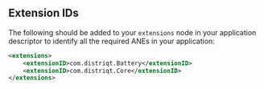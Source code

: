 

## Extension IDs

The following should be added to your `extensions` node in your application descriptor to identify all the required ANEs in your application:

```xml
<extensions>
    <extensionID>com.distriqt.Battery</extensionID>
    <extensionID>com.distriqt.Core</extensionID>
</extensions>
```


